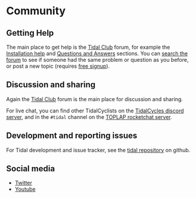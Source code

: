 # Community

## Getting Help

The main place to get help is the [Tidal
Club](https://club.tidalcycles.org/) forum, for example the
[Installation help](https://club.tidalcycles.org/c/installation/5) and
[Questions and Answers](https://club.tidalcycles.org/c/q-and-a/9)
sections. You can [search the
forum](https://club.tidalcycles.org/search) to see if someone had the
same problem or question as you before, or post a new topic (requires [free signup](https://club.tidalcycles.org/signup)).

## Discussion and sharing

Again the [Tidal Club](https://club.tidalcycles.org/) forum is the main place for discussion and sharing.

For live chat, you can find other TidalCyclists on the [TidalCycles
discord server](https://discord.gg/CqWhZEfNbq), and in the `#tidal`
channel on the [TOPLAP rocketchat
server](https://chat.toplap.org/channel/tidal).

## Development and reporting issues

For Tidal development and issue tracker, see the [tidal
repository](https://github.com/tidalcycles/tidal) on github.

## Social media

* [Twitter](https://twitter.com/tidalcycles)
* [Youtube](https://youtube.com/tidalcycles)